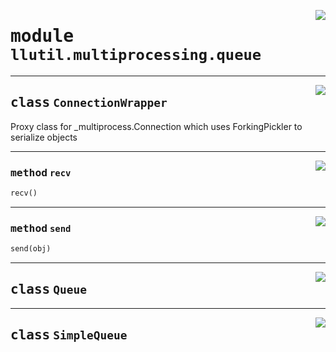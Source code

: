 <!-- markdownlint-disable -->

<a href="https://github.com/tjyuyao/ice-learn/blob/main/ice/llutil/multiprocessing/queue.py#L0"><img align="right" style="float:right;" src="https://img.shields.io/badge/-source-cccccc?style=flat-square"></a>

# <kbd>module</kbd> `llutil.multiprocessing.queue`








---

<a href="https://github.com/tjyuyao/ice-learn/blob/main/ice/llutil/multiprocessing/queue.py#L7"><img align="right" style="float:right;" src="https://img.shields.io/badge/-source-cccccc?style=flat-square"></a>

## <kbd>class</kbd> `ConnectionWrapper`
Proxy class for _multiprocess.Connection which uses ForkingPickler to
serialize objects







---

<a href="https://github.com/tjyuyao/ice-learn/blob/main/ice/llutil/multiprocessing/queue.py#L19"><img align="right" style="float:right;" src="https://img.shields.io/badge/-source-cccccc?style=flat-square"></a>

### <kbd>method</kbd> `recv`

```python
recv()
```







---

<a href="https://github.com/tjyuyao/ice-learn/blob/main/ice/llutil/multiprocessing/queue.py#L14"><img align="right" style="float:right;" src="https://img.shields.io/badge/-source-cccccc?style=flat-square"></a>

### <kbd>method</kbd> `send`

```python
send(obj)
```








---

<a href="https://github.com/tjyuyao/ice-learn/blob/main/ice/llutil/multiprocessing/queue.py#L31"><img align="right" style="float:right;" src="https://img.shields.io/badge/-source-cccccc?style=flat-square"></a>

## <kbd>class</kbd> `Queue`










---

<a href="https://github.com/tjyuyao/ice-learn/blob/main/ice/llutil/multiprocessing/queue.py#L40"><img align="right" style="float:right;" src="https://img.shields.io/badge/-source-cccccc?style=flat-square"></a>

## <kbd>class</kbd> `SimpleQueue`










